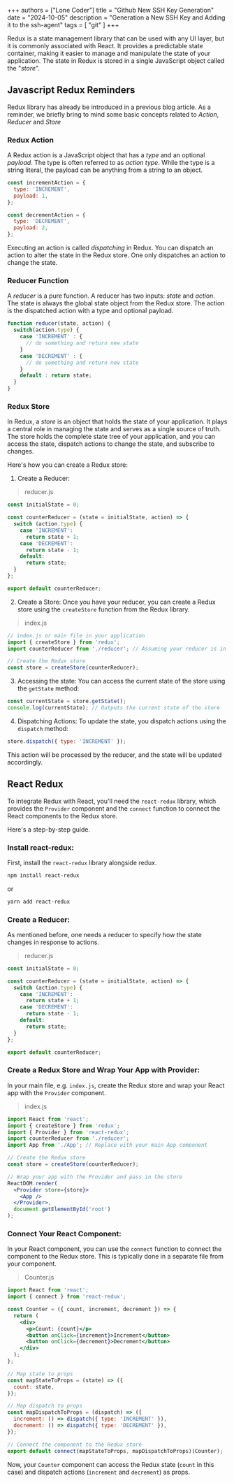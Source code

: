 +++
authors = ["Lone Coder"]
title = "Github New SSH Key Generation"
date = "2024-10-05"
description = "Generation a New SSH Key and Adding it to the ssh-agent"
tags = [
    "git"
]
+++

Redux  is a state management library that can be used with any UI layer, but it is commonly associated with React. It provides a predictable state container, making it easier to manage and manipulate the state of your application. The state in Redux is stored in a single JavaScript object called the "*store*".

## Javascript Redux Reminders

Redux library has already be introduced in a previous blog article. As a reminder, we briefly bring to mind some basic concepts related to *Action*, *Reducer* and *Store*

### Redux Action

A Redux action is a JavaScript object that has a *type* and an optional *payload*. The type is often referred to as *action type*. While the type is a string literal, the payload can be anything from a string to an object.

```javascript
const incrementAction = {
  type: 'INCREMENT',
  payload: 1,
};

const decrementAction = {
  type: 'DECREMENT',
  payload: 2,
};
```
Executing an action is called *dispatching* in Redux. You can dispatch an action to alter the state in the Redux store. One only dispatches an action to change the state.

### Reducer Function

A *reducer* is a pure function. A reducer has two inputs: *state* and *action*. 
The state is always the global state object from the Redux store. The action is the dispatched action with a type and optional payload.

```javascript
function reducer(state, action) {
  switch(action.type) {
    case 'INCREMENT' : {
      // do something and return new state
    }
    case 'DECREMENT' : {
      // do something and return new state
    }
    default : return state;
  }
}
```

### Redux Store

In Redux, a *store* is an object that holds the state of your application. It plays a central role in managing the state and serves as a single source of truth. The store holds the complete state tree of your application, and you can access the state, dispatch actions to change the state, and subscribe to changes.

Here's how you can create a Redux store:

1. Create a Reducer:

> reducer.js
```javascript
const initialState = 0;

const counterReducer = (state = initialState, action) => {
  switch (action.type) {
    case 'INCREMENT':
      return state + 1;
    case 'DECREMENT':
      return state - 1;
    default:
      return state;
  }
};

export default counterReducer;
```

2. Create a Store: Once you have your reducer, you can create a Redux store using the `createStore` function from the Redux library.

> index.js
```javascript
// index.js or main file in your application
import { createStore } from 'redux';
import counterReducer from './reducer'; // Assuming your reducer is in a file called reducer.js

// Create the Redux store
const store = createStore(counterReducer);
```

3. Accessing the state: You can access the current state of the store using the `getState` method:

```javascript
const currentState = store.getState();
console.log(currentState); // Outputs the current state of the store
```

4. Dispatching Actions: To update the state, you dispatch actions using the `dispatch` method:

``` javascript
store.dispatch({ type: 'INCREMENT' });
```
This action will be processed by the reducer, and the state will be updated accordingly.

## React Redux

To integrate Redux with React, you'll need the `react-redux` library, which provides the `Provider` component and the `connect` function to connect the React components to the Redux store. 

Here's a step-by-step guide.

### Install react-redux:

First, install the `react-redux` library alongside redux.

```bash
npm install react-redux
```

or

```bash
yarn add react-redux
```

### Create a Reducer:

As mentioned before, one needs a reducer to specify how the state changes in response to actions. 

> reducer.js
```jsx
const initialState = 0;

const counterReducer = (state = initialState, action) => {
  switch (action.type) {
    case 'INCREMENT':
      return state + 1;
    case 'DECREMENT':
      return state - 1;
    default:
      return state;
  }
};

export default counterReducer;
```

### Create a Redux Store and Wrap Your App with Provider:

In your main file, e.g. `index.js`, create the Redux store and wrap your React app with the `Provider` component.

> index.js
```jsx
import React from 'react';
import { createStore } from 'redux';
import { Provider } from 'react-redux';
import counterReducer from './reducer';
import App from './App'; // Replace with your main App component

// Create the Redux store
const store = createStore(counterReducer);

// Wrap your app with the Provider and pass in the store
ReactDOM.render(
  <Provider store={store}>
    <App />
  </Provider>,
  document.getElementById('root')
);
```

### Connect Your React Component:

In your React component, you can use the `connect` function to connect the component to the Redux store. This is typically done in a separate file from your component.

> Counter.js
```jsx
import React from 'react';
import { connect } from 'react-redux';

const Counter = ({ count, increment, decrement }) => {
  return (
    <div>
      <p>Count: {count}</p>
      <button onClick={increment}>Increment</button>
      <button onClick={decrement}>Decrement</button>
    </div>
  );
};

// Map state to props
const mapStateToProps = (state) => ({
  count: state,
});

// Map dispatch to props
const mapDispatchToProps = (dispatch) => ({
  increment: () => dispatch({ type: 'INCREMENT' }),
  decrement: () => dispatch({ type: 'DECREMENT' }),
});

// Connect the component to the Redux store
export default connect(mapStateToProps, mapDispatchToProps)(Counter);
```
Now, your `Counter` component can access the Redux state (`count` in this case) and dispatch actions (`increment` and `decrement`) as props.

